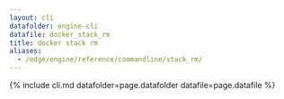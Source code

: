 ```yaml
---
layout: cli
datafolder: engine-cli
datafile: docker_stack_rm
title: docker stack rm
aliases:
  - /edge/engine/reference/commandline/stack_rm/
---
```

<!--
This page is automatically generated from Docker's source code. If you want to
suggest a change to the text that appears here, open a ticket or pull request
in the source repository on GitHub:

https://github.com/docker/cli
-->

{% include cli.md datafolder=page.datafolder datafile=page.datafile %}
